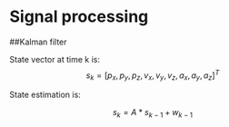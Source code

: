 Signal processing
===========



##Kalman filter

State vector at time k is:
$$ s_k = [p_x, p_y, p_z, v_x, v_y, v_z, a_x, a_y, a_z]^T $$

State estimation is:

$$ s_k = A * s_{k-1} + w_{k-1} $$






